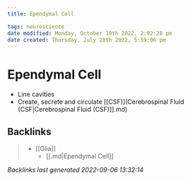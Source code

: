 ```yaml
---
title: Ependymal Cell

tags: neuroscience
date modified: Monday, October 10th 2022, 2:02:28 pm
date created: Thursday, July 28th 2022, 5:59:06 pm
---
```


# Ependymal Cell
- Line cavities
- Create, secrete and circulate [[CSF)](Cerebrospinal Fluid (CSF|Cerebrospinal Fluid (CSF)]].md)

## Backlinks
> - [[Glia]]
>   - [[.md|Ependymal Cell]]

_Backlinks last generated 2022-09-06 13:32:14_
